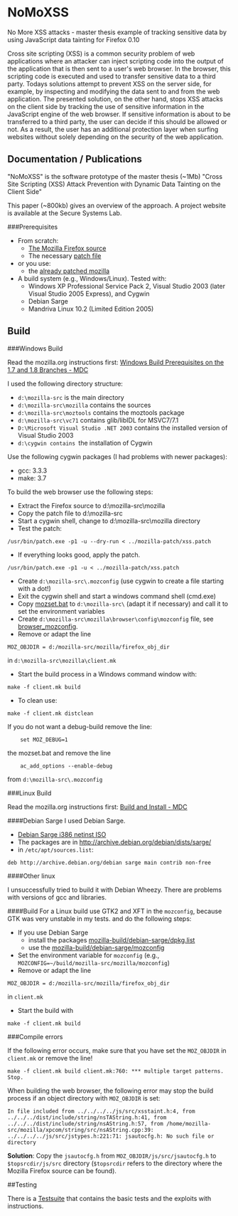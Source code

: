 # NoMoXSS
No More XSS attacks - master thesis example of tracking sensitive data by using JavaScript data tainting for Firefox 0.10

Cross site scripting (XSS) is a common security problem of web applications where an attacker can inject scripting code into the output of the application that is then sent to a user's web browser. In the browser, this scripting code is executed and used to transfer sensitive data to a third party. Todays solutions attempt to prevent XSS on the server side, for example, by inspecting and modifying the data sent to and from the web application. The presented solution, on the other hand, stops XSS attacks on the client side by tracking the use of sensitive information in the JavaScript engine of the web browser. If sensitive information is about to be transferred to a third party, the user can decide if this should be allowed or not. As a result, the user has an additional protection layer when surfing websites without solely depending on the security of the web application.

## Documentation / Publications

"NoMoXSS" is the software prototype of the master thesis (~1Mb) "Cross Site Scripting (XSS) Attack Prevention with Dynamic Data Tainting on the Client Side"

This paper (~800kb) gives an overview of the approach.
A project website is available at the Secure Systems Lab.

###Prerequisites

* From scratch:
  * [The Mozilla Firefox source](http://ftp.mozilla.org/pub/mozilla.org/firefox/releases/0.10.1/firefox-1.0PR-source.tar.bz2)
  * The necessary [patch file](mozilla-patch/xss.patch)
* or you use:
  * the [already patched mozilla](mozilla/)
* A build system (e.g., Windows/Linux). Tested with:
  * Windows XP Professional Service Pack 2, Visual Studio 2003 (later Visual Studio 2005 Express), and Cygwin
  * Debian Sarge
  * Mandriva Linux 10.2 (Limited Edition 2005)

## Build

###Windows Build

Read the mozilla.org instructions first: [Windows Build Prerequisites on the 1.7 and 1.8 Branches - MDC](http://developer.mozilla.org/en/docs/Windows_Build_Prerequisites_on_the_1.7_and_1.8_Branches)

I used the following directory structure:

* `d:\mozilla-src` is the main directory
* `d:\mozilla-src\mozilla` contains the sources
* `d:\mozilla-src\moztools` contains the moztools package
* `d:\mozilla-src\vc71` contains glib/libIDL for MSVC7/7.1
* `D:\Microsoft Visual Studio .NET 2003` contains the installed version of Visual Studio 2003
* `d:\cygwin contains `the installation of Cygwin

Use the following cygwin packages (I had problems with newer packages):

* gcc: 3.3.3
* make: 3.7

To build the web browser use the following steps:

* Extract the Firefox source to d:\mozilla-src\mozilla
* Copy the patch file to d:\mozilla-src
* Start a cygwin shell, change to d:\mozilla-src\mozilla directory
* Test the patch:

`/usr/bin/patch.exe -p1 -u --dry-run < ../mozilla-patch/xss.patch`

* If everything looks good, apply the patch.

`/usr/bin/patch.exe -p1 -u < ../mozilla-patch/xss.patch`

* Create `d:\mozilla-src\.mozconfig` (use cygwin to create a file starting with a dot!)
* Exit the cygwin shell and start a windows command shell (cmd.exe)
* Copy [mozset.bat](mozilla-build/windows/mozset.bat) to `d:\mozilla-src\` (adapt it if necessary) and call it to set the environment variables
* Create `d:\mozilla-src\mozilla\browser\config\mozconfig` file, see [browser_mozconfig](mozilla-build/windows/browser_mozconfig).
* Remove or adapt the line

`MOZ_OBJDIR = d:/mozilla-src/mozilla/firefox_obj_dir`

in `d:\mozilla-src\mozilla\client.mk`
* Start the build process in a Windows command window with:

`make -f client.mk build`

* To clean use:

`make -f client.mk distclean`


If you do not want a debug-build remove the line:

`    set MOZ_DEBUG=1`

 the mozset.bat and remove the line

`    ac_add_options --enable-debug`

from `d:\mozilla-src\.mozconfig`

###Linux Build

Read the mozilla.org instructions first: [Build and Install - MDC](http://developer.mozilla.org/en/docs/Build_and_Install)

####Debian Sarge
I used Debian Sarge.
  * [Debian Sarge i386 netinst ISO](http://cdimage.debian.org/cdimage/archive/3.1_r8/i386/iso-cd/debian-31r8-i386-netinst.iso)
  * The packages are in http://archive.debian.org/debian/dists/sarge/
  * in `/etc/apt/sources.list`:
  
`deb http://archive.debian.org/debian sarge main contrib non-free`

####Other linux

I unsuccessfully tried to build it with Debian Wheezy. There are problems with versions of gcc and libraries.

####Build
For a Linux build use GTK2 and XFT in the `mozconfig`, because GTK was very unstable in my tests.
and do the following steps:

* If you use Debian Sarge
  * install the packages [mozilla-build/debian-sarge/dpkg.list](mozilla-build/debian-sarge/dpkg.list)
  * use the [mozilla-build/debian-sarge/mozconfig](mozilla-build/debian-sarge/mozconfig) 
* Set the environment variable for `mozconfig` (e.g., `MOZCONFIG=~/build/mozilla-src/mozilla/mozconfig`)
* Remove or adapt the line

`MOZ_OBJDIR = d:/mozilla-src/mozilla/firefox_obj_dir`

in `client.mk`
* Start the build with

`make -f client.mk build`



###Compile errors

If the following error occurs, make sure that you have set the `MOZ_OBJDIR` in `client.mk` or remove the line!

`make -f client.mk build client.mk:760: *** multiple target patterns. Stop.`

When building the web browser, the following error may stop the build process if an object directory   with `MOZ_OBJDIR` is set:

`In file included from ../../../../js/src/xsstaint.h:4, from ../../../dist/include/string/nsTAString.h:41, from ../../../dist/include/string/nsAString.h:57, from /home/mozilla-src/mozilla/xpcom/string/src/nsAString.cpp:39: ../../../../js/src/jstypes.h:221:71: jsautocfg.h: No such file or directory`

**Solution**: Copy the `jsautocfg.h` from `MOZ_OBJDIR/js/src/jsautocfg.h` to `$topsrcdir/js/src` directory (`$topsrcdir` refers to the directory where the Mozilla Firefox source can be found).

##Testing

There is a [Testsuite](testing) that contains the basic tests and the exploits with instructions. 
